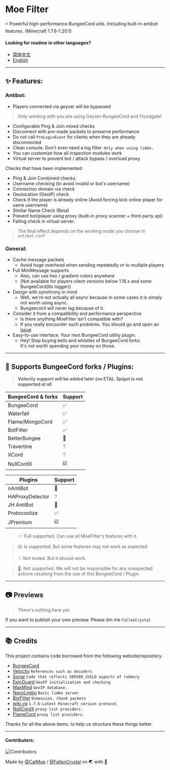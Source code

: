 # Moe Filter  
  
⚡ Powerful high-performance BungeeCord utils. Including built-in antibot features.  (Minecraft 1.7.6-1.20.1)

  
#### Looking for readme in other languages?

- [简体中文](https://github.com/CatMoe/MoeFilter/blob/stray/readme/CN.md)
- [English](https://github.com/CatMoe/MoeFilter/blob/stray/readme/EN.md)

---

## ✨ Features:
### Antibot:  
- Players connected via geyser will be bypassed
> Only working with you are using Geyser-BungeeCord and Floodgate!
  - Configurable Ping & Join mixed checks
  - Disconnect with pre-made packets to preserve performance
  - Do not call `PreLoginEvent` for clients when they are already disconnected
  - Clean console. Don't even need a log filter. `Only when using limbo.`
  - You can customize how all inspection modules work
  - Virtual server to prevent bot / attack bypass / overload proxy.

   Checks that have been implemented:
   - Ping & Join Combined checks.
   - Username checking (to avoid invalid or bot's username)
   - Connection domain via check
   - Geolocation (GeoIP) check
   - Check if the player is already online (Avoid forcing kick online player for same username)
   - Similar Name Check (Beta)
   - Prevent bot/player using proxy (built-in proxy scanner + third-party api)
   - Falling check in virtual server.

> The final effect depends on the working mode you choose in `antibot.conf`

### General:
- Cache message packets
    - Avoid huge overhead when sending repeatedly or to multiple players
- Full MiniMessage supports
    - Also, can use hex / gradient colors anywhere
    - (Not available for players client versions below 1.16.x and some BungeeCord(Its logger))
- Design with synchrony in mind
    - Well, we're not actually all async because in some cases it is simply not worth using async.
    - Bungeecord will never lag because of it.
- Consider it from a compatibility and performance perspective
    - Is there anything MoeFilter isn't compatible with?
    - If you really encounter such problems. You should go and open an [issue](https://github.com/CatMoe/MoeFilter/issues)
- Easy-to-use interface. Your next BungeeCord utility plugin.
    - Hey! Stop buying bells and whistles of BungeeCord forks.  
      It's not worth spending your money on those.

---

## 🔧 Supports BungeeCord forks / Plugins:

> **Velocity support will be added later (no ETA). Spigot is not supported at all**

| BungeeCord & forks | Support |
|--------------------|---------|
| BungeeCord         | ✅       |
| Waterfall          | ✅       |
| Flame/MongoCord    | ✅       |
| BotFilter          | ✅       |
| BetterBungee       | 🛑      |
| Travertine         | ❔       |
| XCord              | ❔       |
| NullCordX          | ☑️      |

| Plugins         | Support |
|-----------------|---------|
| nAntiBot        | 🛑      |
| HAProxyDetector | ❔       |
| JH AntiBot      | 🛑      |
| Protocoolize    | ✅       |
| JPremium        | ☑️      |

> ✅: Full supported. Can use all MoeFilter's features with it

> ☑️: Is supported. But some features may not work as expected

> ❔: Not tested. But it should work.

> 🛑: Not supported. We will not be responsible for any unexpected actions resulting from the use of this BungeeCord / Plugin

---

## 📷 Previews

> There's nothing here yet.

If you want to publish your own preview. Please dm me `FallenCrystal`

---

## 📚 Credits

This project contains code borrowed from the following website/repository.
- [BungeeCord](https://github.com/SpigotMC/BungeeCord)
- [Velocity](https://github.com/PaperMC/Velocity) `References such as decoders`
- [Sonar](https://github.com/jonesdevelopment/sonar) `Code that reflects SERVER_CHILD aspects of robbery`
- [EpicGuard](https://github.com/awumii/EpicGuard) `GeoIP initialization and checking`
- [MaxMind](https://maxmind.com/) `GeoIP database.`
- [NanoLimbo](https://github.com/Nan1t/NanoLimbo) `Basic limbo server`
- [BotFilter](https://github.com/Leymooo/BungeeCord) `Dimension, Chunk packets`
- [wiki.vg](https://wiki.vg/Protocol) `1.7.6-Latest Minecraft version protocol`
- [NullCordX](https://builtbybit.com/resources/nullcordx-lightweight-antibot.22322/) `proxy list providers.`
- [FlameCord](https://builtbybit.com/resources/flamecord-the-ultimate-antibot.13492/) `proxy list providers.`

Thanks for all the above items. to help us structure these things better.

---

#### Contributors:

![Contributors](https://contrib.rocks/image?repo=CatMoe/MoeFilter)

Made by [@CatMoe](https://github.com/CatMoe) / [@FallenCrystal](https://github.com/FallenCrystal) on 🌏 with 💖
